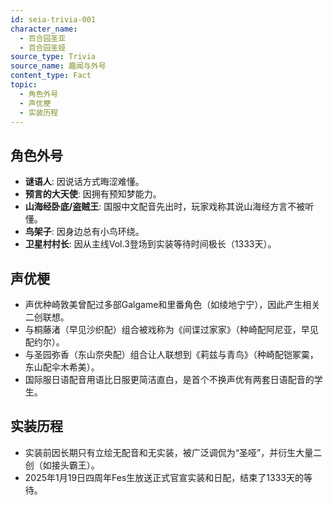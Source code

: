 ```yaml
---
id: seia-trivia-001
character_name:
  - 百合园圣亚
  - 百合园圣娅
source_type: Trivia
source_name: 趣闻与外号
content_type: Fact
topic:
  - 角色外号
  - 声优梗
  - 实装历程
---
```

## 角色外号
*   **谜语人**: 因说话方式晦涩难懂。
*   **预言的大天使**: 因拥有预知梦能力。
*   **山海经卧底/盗贼王**: 国服中文配音先出时，玩家戏称其说山海经方言不被听懂。
*   **鸟架子**: 因身边总有小鸟环绕。
*   **卫星村村长**: 因从主线Vol.3登场到实装等待时间极长（1333天）。

## 声优梗
*   声优种崎敦美曾配过多部Galgame和里番角色（如绫地宁宁），因此产生相关二创联想。
*   与桐藤渚（早见沙织配）组合被戏称为《间谍过家家》（种崎配阿尼亚，早见配约尔）。
*   与圣园弥香（东山奈央配）组合让人联想到《莉兹与青鸟》（种崎配铠冢霙，东山配伞木希美）。
*   国际服日语配音用语比日服更简洁直白，是首个不换声优有两套日语配音的学生。

## 实装历程
*   实装前因长期只有立绘无配音和无实装，被广泛调侃为“圣哑”，并衍生大量二创（如接头霸王）。
*   2025年1月19日四周年Fes生放送正式官宣实装和日配，结束了1333天的等待。